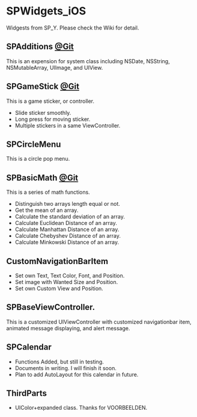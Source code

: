 # SPWidgets_iOS

Widgests from SP_Y. Please check the Wiki for detail.

## SPAdditions [@Git](https://github.com/roselifeye/SPAdditions.git)
This is an expension for system class including NSDate, NSString, NSMutableArray, UIImage, and UIView.

## SPGameStick [@Git](https://github.com/roselifeye/STGameStick.git)
This is a game sticker, or controller.
* Slide sticker smoothly.
* Long press for moving sticker.
* Multiple stickers in a same ViewController.

## SPCircleMenu
This is a circle pop menu.

## SPBasicMath [@Git](https://github.com/roselifeye/SPAlogrithmFramework.git)
This is a series of math functions.
* Distinguish two arrays length equal or not.
* Get the mean of an array.
* Calculate the standard deviation of an array.
* Calculate Euclidean Distance of an array.
* Calculate Manhattan Distance of an array.
* Calculate Chebyshev Distance of an array.
* Calculate Minkowski Distance of an array.

## CustomNavigationBarItem
* Set own Text, Text Color, Font, and Position.
* Set image with Wanted Size and Position.
* Set own Custom View and Position.

## SPBaseViewController.
This is a customized UIViewController with customized navigationbar item, animated message displaying, and alert message.

## SPCalendar
* Functions Added, but still in testing.
* Documents in writing. I will finish it soon.
* Plan to add AutoLayout for this calendar in future.

## ThirdParts
* UIColor+expanded class. Thanks for VOORBEELDEN.
